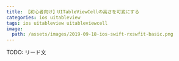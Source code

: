 ```yaml
---
title: 【初心者向け】UITableViewCellの高さを可変にする
categories: ios uitableview
tags: ios uitableview uitableviewcell
image:
  path: /assets/images/2019-09-18-ios-swift-rxswfit-basic.png
---
```

TODO: リード文
